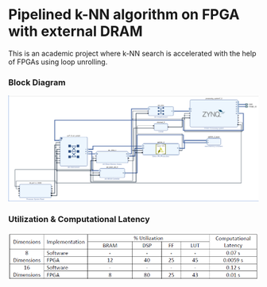 # Pipelined k-NN algorithm on FPGA with external DRAM
This is an academic project where k-NN search is accelerated with the help of FPGAs using loop unrolling.
### Block Diagram
![IPs interconnection](https://github.com/Damodharan5/Verilog/blob/master/k-NN%20in%20FPGA/BlockDesign.PNG)
### Utilization & Computational Latency
![Table](https://github.com/Damodharan5/Verilog/blob/master/k-NN%20in%20FPGA/table.PNG)
